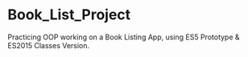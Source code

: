 # Book_List_Project

Practicing OOP working on a Book Listing App, using ES5 Prototype & ES2015 Classes Version.
